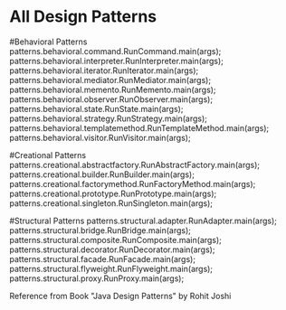 # All Design Patterns

#Behavioral Patterns
patterns.behavioral.command.RunCommand.main(args);
patterns.behavioral.interpreter.RunInterpreter.main(args);
patterns.behavioral.iterator.RunIterator.main(args);
patterns.behavioral.mediator.RunMediator.main(args);
patterns.behavioral.memento.RunMemento.main(args);
patterns.behavioral.observer.RunObserver.main(args);
patterns.behavioral.state.RunState.main(args);
patterns.behavioral.strategy.RunStrategy.main(args);
patterns.behavioral.templatemethod.RunTemplateMethod.main(args);
patterns.behavioral.visitor.RunVisitor.main(args);

#Creational Patterns
patterns.creational.abstractfactory.RunAbstractFactory.main(args);
patterns.creational.builder.RunBuilder.main(args);
patterns.creational.factorymethod.RunFactoryMethod.main(args);
patterns.creational.prototype.RunPrototype.main(args);
patterns.creational.singleton.RunSingleton.main(args);

#Structural Patterns
patterns.structural.adapter.RunAdapter.main(args);
patterns.structural.bridge.RunBridge.main(args);
patterns.structural.composite.RunComposite.main(args);
patterns.structural.decorator.RunDecorator.main(args);
patterns.structural.facade.RunFacade.main(args);
patterns.structural.flyweight.RunFlyweight.main(args);
patterns.structural.proxy.RunProxy.main(args);

Reference from Book "Java Design Patterns" by Rohit Joshi
